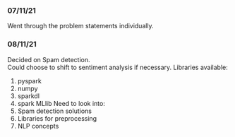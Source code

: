 ### 07/11/21
Went through the problem statements individually.

### 08/11/21
Decided on Spam detection.  
Could choose to shift to sentiment analysis if necessary. 
Libraries available:  
1. pyspark
2. numpy
3. sparkdl
4. spark MLlib
Need to look into:    
1. Spam detection solutions
2. Libraries for preprocessing  
3. NLP concepts
